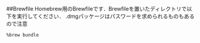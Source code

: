 ##Brewfile
Homebrew用のBrewfileです．Brewfileを置いたディレクトリで以下を実行してください．
.dmgパッケージはパスワードを求められるものもあるので注意

```
%brew bundle
```
